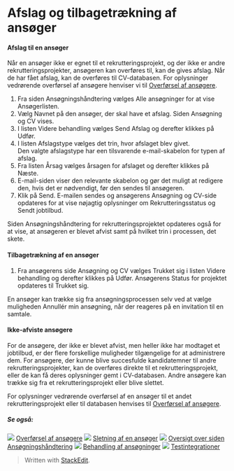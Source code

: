 # Afslag og tilbagetrækning af ansøger

#### Afslag til en ansøger

Når en ansøger ikke er egnet til et rekrutteringsprojekt, og der ikke er andre rekrutteringsprojekter, ansøgeren kan overføres til, kan de gives afslag. Når de har fået afslag, kan de overføres til CV-databasen. For oplysninger vedrørende overførsel af ansøgere henviser vi til  [Overførsel af ansøgere](transferring_applicants.htm).

1.  Fra siden  Ansøgningshåndtering  vælges  Alle ansøgninger  for at vise  Ansøgerlisten.
2.  Vælg  Navnet  på den ansøger, der skal have et afslag. Siden  Ansøgning og CV  vises.
3.  I listen  Videre behandling  vælges  Send Afslag  og derefter klikkes på  Udfør.
4.  I listen  Afslagstype  vælges det trin, hvor afslaget blev givet.  
    Den valgte afslagstype har een tilsvarende e-mail-skabelon for typen af afslag.
5.  Fra listen  Årsag  vælges årsagen for afslaget og derefter klikkes på  Næste.
6.  E-mail-siden viser den relevante skabelon og gør det muligt at redigere den, hvis det er nødvendigt, før den sendes til ansøgeren.
7.  Klik på  Send. E-mailen sendes og ansøgerens Ansøgning og CV-side opdateres for at vise nøjagtig oplysninger om Rekrutteringsstatus og  Sendt jobtilbud.

Siden  Ansøgningshåndtering  for rekrutteringsprojektet opdateres også for at vise, at ansøgeren er blevet afvist samt på hvilket trin i processen, det skete.

#### Tilbagetrækning af en ansøger

1.  Fra ansøgerens side  Ansøgning og CV  vælges  Trukket sig  i listen  Videre behandling  og derefter klikkes på  Udfør. Ansøgerens  Status for projektet  opdateres til  Trukket sig.

En ansøger kan trække sig fra ansøgningsprocessen selv ved at vælge muligheden Annullér min ansøgning, når der reageres på en invitation til en samtale.

#### Ikke-afviste ansøgere

For de ansøgere, der ikke er blevet afvist, men heller ikke har modtaget et jobtilbud, er der flere forskellige muligheder tilgængelige for at administrere dem. For ansøgere, der kunne blive succesfulde kandidatemner til andre rekrutteringsprojekter, kan de overføres direkte til et rekrutteringsprojekt, eller de kan få deres oplysninger gemt i CV-databasen. Andre ansøgere kan trække sig fra et rekrutteringsprojekt eller blive slettet.

For oplysninger vedrørende overførsel af en ansøger til et andet rekrutteringsprojekt eller til databasen henvises til  [Overførsel af ansøgere](transferring_applicants.htm).

##### Se også:

![](../Resources/Images/icon-document-link.png)  [Overførsel af ansøgere](transferring_applicants.htm)
![](../Resources/Images/icon-document-link.png)  [Sletning af en ansøger](deleting_an_applicant.htm)
![](../Resources/Images/icon-document-link.png)  [Oversigt over siden Ansøgningshåndtering](application_handling_page_overview.htm)
![](../Resources/Images/icon-document-link.png)  [Behandling af ansøgninger](processing_applications.htm)
![](../Resources/Images/icon-document-link.png)  [Testintegrationer](test_integrations.htm)


> Written with [StackEdit](https://stackedit.io/).
<!--stackedit_data:
eyJoaXN0b3J5IjpbLTE2NzgyOTY3MTBdfQ==
-->